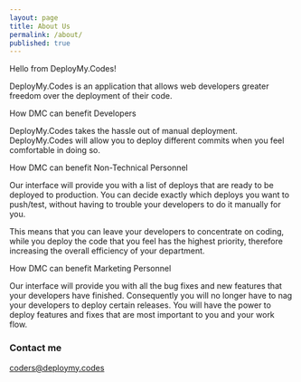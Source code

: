 ```yaml
---
layout: page
title: About Us
permalink: /about/
published: true
---
```


Hello from DeployMy.Codes!

DeployMy.Codes is an application that allows web developers greater freedom over the deployment of their code.

How DMC can benefit Developers

DeployMy.Codes takes the hassle out of manual deployment.   DeployMy.Codes will allow you to deploy different commits when you feel comfortable in doing so.

How DMC can benefit Non-Technical Personnel

Our interface will provide you with a list of deploys that are ready to be deployed to production.  You can decide exactly which deploys you want to push/test, without having to trouble your developers to do it manually for you.

This means that you can leave your developers to concentrate on coding, while you deploy the code that you feel has the highest priority, therefore increasing the overall efficiency of your department.

How DMC can benefit Marketing Personnel

Our interface will provide you with all the bug fixes and new features that your developers have finished.  Consequently you will no longer have to nag your developers to deploy certain releases.  You will have the power to deploy features and fixes that are most important to you and your work flow.





### Contact me

coders@deploymy.codes